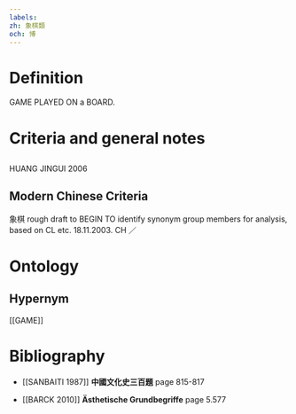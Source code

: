 ```yaml
---
labels: 
zh: 象棋類
och: 博
---
```


# Definition
GAME PLAYED ON a BOARD.
# Criteria and general notes
## 
HUANG JINGUI 2006
## Modern Chinese Criteria
象棋
rough draft to BEGIN TO identify synonym group members for analysis, based on CL etc. 18.11.2003. CH ／
# Ontology

## Hypernym
[[GAME]]
# Bibliography
- [[SANBAITI 1987]]
**中國文化史三百題** page 815-817

- [[BARCK 2010]]
**Ästhetische Grundbegriffe** page 5.577
